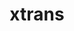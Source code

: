 ---
title: "xtrans"
layout: cache
categories: [package, develop]
meta: {"versions": ["1.3.5"], "compilers": ["gcc@7.5.0"]}
spec_files: 
 - spec-0.json
spec_names:
 - 'xtrans@1.3.5%gcc@7.5.0 arch=linux-ubuntu18.04-x86_64 ^pkgconf@1.8.0%gcc@7.5.0 arch=linux-ubuntu18.04-x86_64 ^util-macros@1.19.3%gcc@7.5.0 arch=linux-ubuntu18.04-x86_64'
---